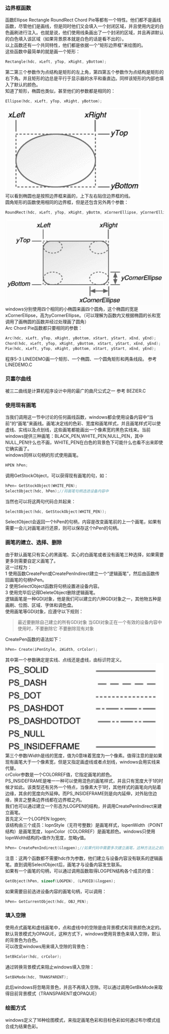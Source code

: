 ### 边界框函数
函数Ellipse Rectangle RoundRect Chord Pie等都有一个特性。他们都不是画线函数，尽管他们是画线，但是同时他们又会填入一个封闭区域，并且使用内定的白色画刷进行注入。也就是说，他们使用线条画出了一个封闭的区域，并且再讲默认的白色填入该区域（如果背景原本就是白色的话是看不出的）。   
以上函数还有一个共同特性，他们都是依据一个“矩形边界框”来绘图的。  
这些函数中最简单的就是画一个矩形：  
```c
Rectangle(hdc, xLeft, yTop, xRight, yBottom);
```  
第二第三个参数作为点结构是矩形的左上角，第四第五个参数作为点结构是矩形的右下角。并且矩形的边总是平行于显示器的水平和垂直边。同样该矩形的内部也填入了默认的颜色。  
知道了矩形，椭圆也类似，甚至他们的参数都是相同的：  
```c
Ellipse(hdc, xLeft, yTop, xRight, yBottom);
```  
![](https://github.com/sii2017/image/blob/master/%E6%A4%AD%E5%9C%86.png)  
可以看到椭圆也是按照边界框来画的，上下左右贴住边界框的线。  
圆角矩形的函数使用相同的边界框，但是还包含另外两个参数：  
```c
RoundRect(hdc, xLeft, yTop, xRight, yBottm, xCornerEllipse, yCornerEllipse);
```  
![](https://github.com/sii2017/image/blob/master/%E5%9C%86%E8%A7%92%E7%9F%A9%E5%BD%A2.png)  
windows分别使用四个相同的小椭圆来画四个圆角，这个椭圆的宽是xCornerEllipse，高为yCornerEllipse。（可以理解为函数内又根据椭圆的长和宽调用了画椭圆的函数并经过处理画了圆角）  
Arc Chord Pie函数都只要相同的参数：  
```c
Arc(hdc, xLeft, yTop, xRight, yBottom, xStart, yStart, xEnd, yEnd);  
Chord(hdc, xLeft, yTop, xRight, yBottom, xStart, yStart, xEnd, yEnd);  
Pie(hdc, xLeft, yTop, xRight, yBottom, xStart, yStart, xEnd, yEnd);
```  
程序5-3 LINEDEMO画一个矩形、一个椭圆、一个圆角矩形和两条线段。
参考 LINEDEMO.C  
### 贝塞尔曲线
被三二曲线是计算机程序设计中用的最广的曲尺公式之一
参考 BEZIER.C
### 使用现有画笔
当我们调用这一节中讨论的任何画线函数，windows都会使用设备内容中“当前”的“画笔”来画线。画笔决定线的色彩、宽度和画笔样式，并且画笔样式可以使虚线、实线以及点划线，这些画笔都能画出一个像素宽的黑色实线来。当前windows提供三种画笔：BLACK_PEN,WHITE_PEN,NULL_PEN，其中NULL_PEN什么也不画，WHITE_PEN在白色的背景色下可能什么也看不出来即使它确实画了。  
windows同样以句柄的形式使用画笔。  
```c
HPEN hPen;
```  
调用GetStockObject，可以获得现有画笔的句，如：  
```c
hPen= GetStockObject(WHITE_PEN);  
SelectObject(hdc, hPen);//将画笔句柄选进设备内容中
```
当然也可以将这两句代码合并起来：  
```c
SelectObject(hdc, GetStockObject(WHITE_PEN));
```  
SelectObject会返回一个hPen的句柄，内容是改变画笔前的上一个画笔，如果有需要一会儿对画笔进行还原，则可以保存这个hPen的句柄。
### 画笔的建立、选择、删除
由于默认画笔只有实心的黑画笔、实心的白画笔或者没有画笔三种选择，如果需要更多则需要自定义画笔了。   
这一过程为：  
1 使用函数CreatePen或CreatePenIndirect建立一个“逻辑画笔”，然后由函数传回画笔的句柄hPen。  
2 使用SelectObject函数将句柄设置进设备内容。  
3 使用完毕后记得DeleteObject删除逻辑画笔。  
逻辑画笔是一种GDI对象，他是我们可以建立的六种GDI对象之一，其他物五种是画刷、位图、区域、字体和调色盘。  
使用画笔等GDI对象，应遵守以下规则：  
> 最近要删除自己建立的所有GDI对象
> 当GDI对象正在一个有效的设备内容中使用时，不要删除它
> 不要删除现有对象  
  
CreatePen函数的语法如下：  
```c
hPen= Create(iPenStyle, iWidth, crColor);
```  
其中第一个参数确定是实线、点线还是虚线，由标识符定义。  
![](https://github.com/sii2017/image/blob/master/%E7%BA%BF%E7%9A%84%E6%A0%87%E8%AF%86%E7%AC%A6.jpg)  
第三个参数iWidth是线的宽度，值为0意味着宽度为一个像素。值得注意的是如果现有画笔大于一个像素宽，但是又指定画虚线或者点划线，windows会用实线来代替。  
crColor参数是一个COLORREF值，它指定画笔的颜色。  
PS_INSIDEFRAME是唯一一种可以使用混色的画笔样式，并且只有宽度大于1的时候才如此。该类型还有另外一个特点，当像素大于1时，其他样式的画笔向内贴着边缘，其余的宽度向外延伸。而PS_INSIDEFRAME则是向内延伸，对外贴住边缘，换言之整条边界线都在边界框之内。  
我们也可以通过建立一个形态为LOGPEN的结构，并调用CreatePenIndirect来建立画笔。  
首先定义一个LOGPEN logpen;  
该结构由三个成员：lopnStyle（无符号整数）是画笔样式，lopenWidth（POINT结构）是画笔宽度，lopnColor（COLORREF）是画笔颜色。windows只使用lopnWidth结构的x值作为宽度，忽略y值。  
```c
hPen= CreatePenIndirect(&logpen);//如果代码中需要多次建立画笔，这种方法比之前要方便的多
```  
注意：这两个函数都不需要hdc作为参数，他们建立与设备内容没有联系的逻辑画笔。直到调用SelectObject后，画笔才与设备内容发生联系。  
如果有一个画笔的句柄，可以通过调用函数取得LOGPEN结构各个成员的值：  
```c
GetObject(hPen, sizeof(LOGPEN), (LPVOID)&logpen);
```  
如果需要目前选进设备内容的画笔句柄，可以调用：  
```c
hPen= GetCurrentObject(hdc, OBJ_PEN);
```  
### 填入空隙
使用点式画笔和虚线画笔中，点和虚线中的空隙是由背景模式和背景颜色决定的。  
默认背景模式为OPAQUE，这种方式下，windows使用背景色来填入空隙，默认的背景色为白色。  
可以改变windows用来填入空隙的背景色：  
```c
SetBkColor(hdc, crColor);
```
通过转换背景模式来阻止windows填入空隙：  
```c
SetBkMode(hdc, TRANSPARENT);
```  
此后windows将忽略背景色，并且不再填入空隙。可以通过调用GetBkMode来取得目前背景模式（TRANSPARENT或OPAQUE）
### 绘图方式
windows定义了16种绘图模式，来指定画笔色彩和目标色彩如何通过布尔模式组合成为结果色彩。
